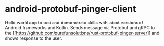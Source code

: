 # android-protobuf-pinger-client
Hello world app to test and demonstrate skills with latest versions of Android
frameworks and Kotlin. Sends message via Protobuf and gRPC to the
[[https://github.com/purefunsolutions/rust-protobuf-pinger-server]] and shows
response to the user.
